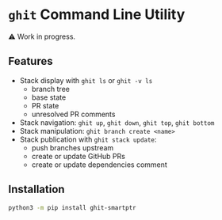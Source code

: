 `ghit` Command Line Utility
===========================

:warning: Work in progress.

Features
--------

* Stack display with `ghit ls` or `ghit -v ls`
  * branch tree
  * base state
  * PR state
  * unresolved PR comments
* Stack navigation: `ghit up`, `ghit down`, `ghit top`, `ghit bottom`
* Stack manipulation: `ghit branch create <name>`
* Stack publication with `ghit stack update`:
  * push branches upstream
  * create or update GitHub PRs
  * create or update dependencies comment

Installation
------------

```sh
python3 -m pip install ghit-smartptr
```
